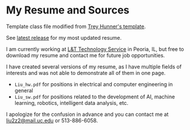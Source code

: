 # My Resume and Sources

Template class file modified from [Trey Hunner's template](https://www.latextemplates.com/template/medium-length-professional-cv).

See [latest release](https://github.com/liu2z2/resume/releases/latest) for my most updated resume.

I am currently working at [L&T Technology Service](https://www.ltts.com/) in Peoria, IL, but free to download my resume and contact me for future job opportunities.

I have created several versions of my resume, as I have multiple fields of interests and was not able to demonstrate all of them in one page.
- `Liu_hw.pdf` for positions in electrical and computer engineering in general
- `Liu_sw.pdf` for positions related to the development of AI, machine learning, robotics, intelligent data analysis, etc.

I apologize for the confusion in advance and you can contact me at liu2z2@mail.uc.edu or 513-886-6058.